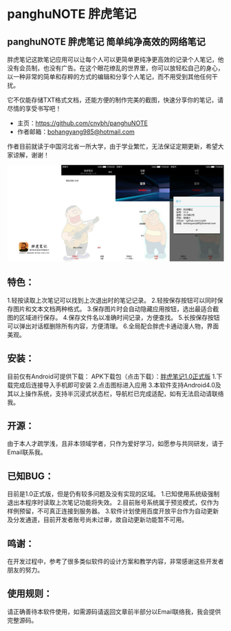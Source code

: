 # panghuNOTE 胖虎笔记
panghuNOTE 胖虎笔记 简单纯净高效的网络笔记
----------------------------------------

胖虎笔记这款笔记应用可以让每个人可以更简单更纯净更高效的记录个人笔记，他没有会员制，也没有广告。在这个眼花缭乱的世界里，你可以放轻松自己的身心，以一种非常的简单和存粹的方式的编辑和分享个人笔记，而不用受到其他任何干扰。

它不仅能存储TXT格式文档，还能方便的制作完美的截图，快速分享你的笔记，请尽情的享受书写吧！

* 主页：https://github.com/cnybh/panghuNOTE   
* 作者邮箱：bohangyang985@hotmail.com

作者目前就读于中国河北省一所大学，由于学业繁忙，无法保证定期更新，希望大家谅解，谢谢！

![image](https://github.com/cnybh/panghuNOTE/blob/master/view.png)

 特色：
------
1.轻按读取上次笔记可以找到上次退出时的笔记记录。
2.轻按保存按钮可以同时保存图片和文本文档两种格式。
3.保存图片时会自动隐藏应用按钮，选出最适合截图的区域进行保存。
4.保存文件名以准确时间记录，方便查找。
5.长按保存按钮可以弹出对话框删除所有内容，方便清理。
6.全局配合胖虎卡通动漫人物，界面美观。

 安装：
 -----
 目前仅有Android可提供下载：
 APK下载包（点击下载）：[胖虎笔记1.0正式版](https://github.com/cnybh/panghuNOTE/raw/master/%E8%83%96%E8%99%8E%E7%AC%94%E8%AE%B01.0%E6%AD%A3%E5%BC%8F%E7%89%88.apk)
 1.下载完成后连接导入手机即可安装
 2.点击图标进入应用
 3.本软件支持Android4.0及其以上操作系统，支持半沉浸式状态栏，导航栏已完成适配，如有无法启动请联络我。
 
 开源：
 -----
 由于本人才疏学浅，且非本领域学者，只作为爱好学习，如愿参与共同研发，请于Email联系我。
 
 已知BUG：
 --------
 目前是1.0正式版，但是仍有较多问题及没有实现的区域。
 1.已知使用系统级强制退出本程序时读取上次笔记功能将失效。
 2.目前账号系统属于预览模式，仅作为样例预留，不可真正连接到服务器。
 3.软件计划使用百度开放平台作为自动更新及分发通道，目前开发者账号尚未过审，故自动更新功能暂不可用。
 
 鸣谢：
 ------
 在开发过程中，参考了很多类似软件的设计方案和教学内容，非常感谢这些开发者朋友的努力。
 
 使用规则：
 ---------
 请正确善待本软件使用，如需源码请返回文章前半部分以Email联络我，我会提供完整源码。
 
 
 
